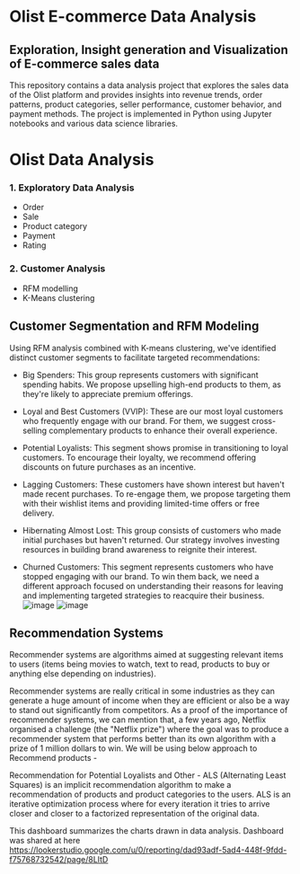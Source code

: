 # Olist E-commerce Data Analysis

## Exploration, Insight generation and Visualization of E-commerce sales data
This repository contains a data analysis project that explores the sales data of the Olist platform and provides insights into revenue trends, order patterns, product categories, seller performance, customer behavior, and payment methods. The project is implemented in Python using Jupyter notebooks and various data science libraries.

# Olist Data Analysis
### 1. Exploratory Data Analysis
* Order
* Sale
* Product category
* Payment
* Rating
### 2. Customer Analysis
* RFM modelling
* K-Means clustering
## Customer Segmentation and RFM Modeling 
Using RFM analysis combined with K-means clustering, we've identified distinct customer segments to facilitate targeted recommendations:

* Big Spenders: This group represents customers with significant spending habits. We propose upselling high-end products to them, as they're likely to appreciate premium offerings.

* Loyal and Best Customers (VVIP): These are our most loyal customers who frequently engage with our brand. For them, we suggest cross-selling complementary products to enhance their overall experience.

* Potential Loyalists: This segment shows promise in transitioning to loyal customers. To encourage their loyalty, we recommend offering discounts on future purchases as an incentive.

* Lagging Customers: These customers have shown interest but haven't made recent purchases. To re-engage them, we propose targeting them with their wishlist items and providing limited-time offers or free delivery.

* Hibernating Almost Lost: This group consists of customers who made initial purchases but haven't returned. Our strategy involves investing resources in building brand awareness to reignite their interest.

* Churned Customers: This segment represents customers who have stopped engaging with our brand. To win them back, we need a different approach focused on understanding their reasons for leaving and implementing targeted strategies to reacquire their business.
![image](https://github.com/ThucNguyen22/Olist-E-commerce-Data-Analysis./assets/151516549/e7236274-bd25-4fc7-92a6-67a53cd0cbb9)
![image](https://github.com/ThucNguyen22/Olist-E-commerce-Data-Analysis./assets/151516549/7fe0147a-21e6-48e3-8334-eff703d3749a)

## Recommendation Systems  

Recommender systems are algorithms aimed at suggesting relevant items to users (items being movies to watch, text to read, products to buy or anything else depending on industries).

Recommender systems are really critical in some industries as they can generate a huge amount of income when they are efficient or also be a way to stand out significantly from competitors. As a proof of the importance of recommender systems, we can mention that, a few years ago, Netflix organised a challenge (the "Netflix prize") where the goal was to produce a recommender system that performs better than its own algorithm with a prize of 1 million dollars to win.
We will be using below approach to Recommend products - 
 
Recommendation for Potential Loyalists and Other - 
ALS (Alternating Least Squares) is an implicit recommendation algorithm to make a recommendation of products and product categories to the users. ALS is an iterative optimization process where for every iteration it tries to arrive closer and closer to a factorized representation of the original data.

This dashboard summarizes the charts drawn in data analysis. Dashboard was shared at here <https://lookerstudio.google.com/u/0/reporting/dad93adf-5ad4-448f-9fdd-f75768732542/page/8LItD>
